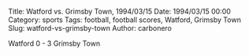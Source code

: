 Title: Watford vs. Grimsby Town, 1994/03/15
Date: 1994/03/15 00:00
Category: sports
Tags: football, football scores, Watford, Grimsby Town
Slug: watford-vs-grimsby-town
Author: carbonero


Watford 0 - 3 Grimsby Town
